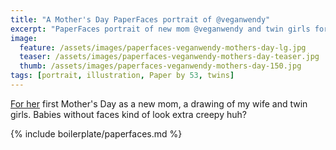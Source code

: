 ```yaml
---
title: "A Mother's Day PaperFaces portrait of @veganwendy"
excerpt: "PaperFaces portrait of new mom @veganwendy and twin girls for Mother's Day."
image: 
  feature: /assets/images/paperfaces-veganwendy-mothers-day-lg.jpg
  teaser: /assets/images/paperfaces-veganwendy-mothers-day-teaser.jpg
  thumb: /assets/images/paperfaces-veganwendy-mothers-day-150.jpg
tags: [portrait, illustration, Paper by 53, twins]
---
```


[For her](http://2littlerosebuds.com) first Mother's Day as a new mom, a drawing of my wife and twin girls. Babies without faces kind of look extra creepy huh?

{% include boilerplate/paperfaces.md %}